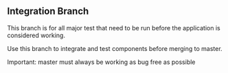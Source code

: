 Integration Branch
----------------------------

This branch is for all major test that need to be run before the application is considered working.

Use this branch to integrate and test components before merging to master.

Important: master must always be working as bug free as possible

